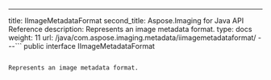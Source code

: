 ---
title: IImageMetadataFormat
second_title: Aspose.Imaging for Java API Reference
description: Represents an image metadata format.
type: docs
weight: 11
url: /java/com.aspose.imaging.metadata/iimagemetadataformat/
---```
public interface IImageMetadataFormat
```

Represents an image metadata format.
